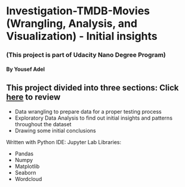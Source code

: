 # Investigation-TMDB-Movies (Wrangling, Analysis, and Visualization) - Initial insights
### (This project is part of Udacity Nano Degree Program)
#### By Yousef Adel

## This project divided into three sections: Click [here](My%20submission%20for%20project%202.html) to review
- Data wrangling to prepare data for a proper testing process
- Exploratory Data Analysis to find out initial insights and patterns throughout the dataset
- Drawing some initial conclusions 

Written with Python
IDE: Jupyter Lab
Libraries:
- Pandas
- Numpy
- Matplotlib 
- Seaborn
- Wordcloud
